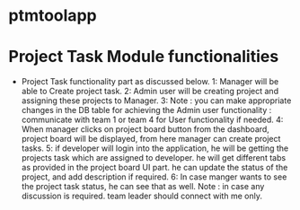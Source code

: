 # ptmtoolapp

Project Task Module functionalities
=================================================================================================
- Project Task functionality part as discussed below. 
1: Manager will be able to Create project task. 
2: Admin user will be creating project and assigning these projects to Manager. 
3: Note :  you can make appropriate changes in the DB table for achieving the Admin user functionality :  communicate with team 1 or team 4 for User functionality if needed. 
4: When manager clicks on project board button from the dashboard, project board will be displayed, from here manager can create project tasks. 
5: if developer will login into the application, he will be getting the projects task which are assigned to developer. he will get different tabs as provided in the project board UI part. he can update the status of the project, and add description if required. 
6: In case manger wants to see the project task status, he can see that as well. 
Note :  in case any discussion is required. team leader should connect with me only. 

